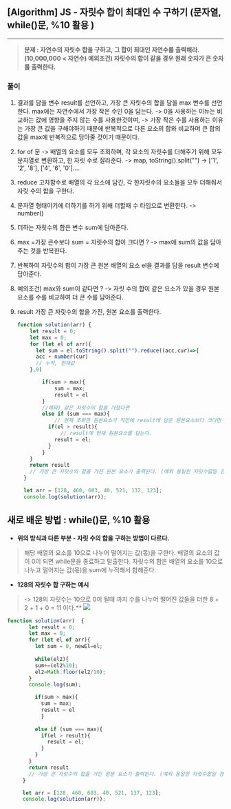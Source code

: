## [Algorithm] JS - 자릿수 합이 최대인 수 구하기 (문자열, while()문, %10 활용 )

---



  >**문제 : 자연수의 자릿수 합을 구하고, 그 합이 최대인 자연수를 출력해라.  (10,000,000 < 자연수)
  >예외조건) 자릿수의 합이 같을 경우 원래 숫자가 큰 숫자를 출력한다.**

### 풀이

1. 결과를 담을 변수 result를 선언하고,
가장 큰 자릿수의 합을 담을 max 변수를 선언한다. max에는 자연수에서 가장 작은 수인 0을 담는다.
-> 0을 사용하는 이뉴는 비교하는 값에  영향을 주지 않는 수를 사용한것이며, 
-> 가장 작은 수를 사용하는 이유는 가장 큰 값을 구해야하기 때문에 반복적으로 다른 요소의 합와 비교하며 큰 합의 값을 max에 반복적으로 담아줄 것이기 때문이다.
2. for of 문 ->  배열의 요소를 모두 조회하며, 각 요소의 자릿수를 더해주기 위해 모두 문자열로 변환하고, 
        한 자릿 수로 잘라준다. -> map, toString().split("") 
      -> ['1', '2', '8'], ['4', '6', '0']....
3. reduce 고차함수로 배열의 각 요소에 담긴, 각 한자릿수의 요소들을 모두 더해줘서 자릿 수의 합을 구한다.
4. 문자열 형태이기에 더하기를 하기 위해 더할때 수 타입으로 변환한다. -> number()  
5. 더하는 자릿수의 합은 변수 sum에 담아준다.
6. max =가장 큰수보다 sum = 자릿수의 합이 크다면 ? -> max에 sum의 값을 담아주는 것을 반복한다.
7. 반복하여 자릿수의 합이 가장 큰 원본 배열의 요소 el을 결과를 담을 result 변수에 담아준다.
8. 예외조건) max와 sum이 같다면 ? 
    -> 자릿 수의 합이 같은 요소가 있을 경우 원본 요소를 수를 비교하여 더 큰 수를 담아준다.
9. result 가장 큰 자릿수의 합을 가진, 원본 요소를 출력한다. 
   
   
    ```js
    function solution(arr) {
        let result = 0;
        let max = 0;
        for (let el of arr){
          let sum = el.toString().split("").reduce((acc,cur)=>{
          acc + number(cur)
          // 누적, 현재값
        },0)
    
            if(sum > max){
                sum = max;
                result = el
            }
            //예외) 같은 자릿수의 합을 가졌다면
            else if (sum === max){
                // 현재 조회한 원본요소가 직전에 result에 담은 원본요소보다 크다면 
              if(el > result){
                  // result에 현재 원본요소를 담는다.
                result = el;
              }
            }
        }
        return result
        // 가장 큰 자릿수의 합을 가진 원본 요소가 출력된다. (예외 동일한 자릿수합일 경우 더 큰 원본 넘버타입의 요소가 담긴다)
      }
    
      let arr = [128, 460, 603, 40, 521, 137, 123];
      console.log(solution(arr));

## 새로 배운 방법 : while()문, %10 활용


- **위의 방식과 다른 부분 - 자릿 수의 합을 구하는 방법이 다르다.**
>
> 해당 배열의 요소를 10으로 나누어 떨어지는 값(몫)을 구한다.
> 배열의 요소의 값이 0이 되면 while문을 종료하고 탈출한다.
>자릿수의 합은 배열의 요소를 10으로 나누고 떨어지는 값(몫)을 sum에 누적해서 합해준다.
>

- **128의 자릿수 합 구하는 예시**
  
>-> 128의 자릿수는 10으로 0이 될때 까지 수를 나누어 떨어진 값들을 더한 8 + 2 + 1 + 0 = 11 이다.**
> ![](https://images.velog.io/images/estell/post/492ad2a9-f29d-455c-a766-5f6cdd2ca193/%E1%84%89%E1%85%B3%E1%84%8F%E1%85%B3%E1%84%85%E1%85%B5%E1%86%AB%E1%84%89%E1%85%A3%E1%86%BA%202022-02-10%20%E1%84%8B%E1%85%A9%E1%84%92%E1%85%AE%203.15.28.png)


 ```js
function solution(arr)  {
        let result = 0;
        let max = 0;
        for (let el of arr){
          let sum = 0, newEl=el;
      
          while(el2){
          sum+=(el2%10); 
          el2=Math.floor(el2/10); 
        }
        console.log(sum);

          if(sum > max){
            sum = max;
            result = el
            }
            
          else if (sum === max){
            if(el > result){
              result = el;
            }
          }
        }
        return result
        // 가장 큰 자릿수의 합을 가진 원본 요소가 출력된다. (예외 동일한 자릿수합일 경우 더 큰 원본 넘버타입의 요소가 담긴다)
      }

      let arr = [128, 460, 603, 40, 521, 137, 123];
      console.log(solution(arr));
 ```